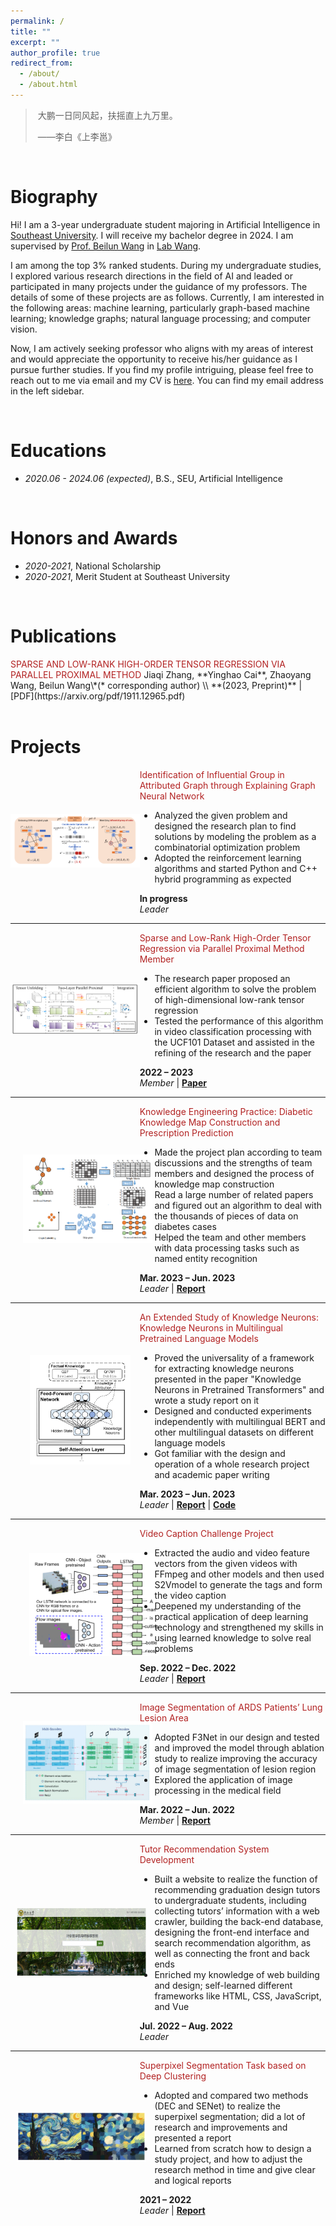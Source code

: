 ```yaml
---
permalink: /
title: ""
excerpt: ""
author_profile: true
redirect_from: 
  - /about/
  - /about.html
---
```


<span class='anchor' id='about-me'></span>



> ​																										大鹏一日同风起，扶摇直上九万里。
>
> ​																																															                      ——李白《上李邕》



<br>

# Biography

Hi! I am a 3-year undergraduate student majoring in Artificial Intelligence in [Southeast University](https://www.seu.edu.cn/). I will receive my bachelor degree in 2024. I am supervised by [Prof. Beilun Wang](https://cse.seu.edu.cn/2019/0105/c23024a257533/pagem.htm) in [Lab Wang](https://xgbxscwx.seu.edu.cn/wang-labsite/). 	

I am among the top 3% ranked students. During my undergraduate studies, I explored various research directions in the field of AI and leaded or participated in many projects under the guidance of my professors. The details of some of these projects are as follows. Currently, I am interested in the following areas: machine learning, particularly graph-based machine learning; knowledge graphs; natural language processing; and computer vision.

Now, I am actively seeking professor who aligns with my areas of interest and would appreciate the opportunity to receive his/her guidance as I pursue further studies. If you find my profile intriguing, please feel free to reach out to me via email and my CV is [here](https://raw.githubusercontent.com/Fuyao233/yinghaocai/master/docs/CV.pdf). You can find my email address in the left sidebar.

<br>

# Educations

- *2020.06 - 2024.06 (expected)*, B.S., SEU, Artificial Intelligence

<br>

# Honors and Awards

- *2020-2021*, National Scholarship
- *2020-2021*, Merit Student at Southeast University 

<br>

# Publications 

<div class='paper-box-text' markdown="1">
<font color='FireBrick'>SPARSE AND LOW-RANK HIGH-ORDER TENSOR REGRESSION
    VIA PARALLEL PROXIMAL METHOD</font>
Jiaqi Zhang, **Yinghao Cai**, Zhaoyang Wang, Beilun Wang\*(* corresponding author) \\
**(2023, Preprint)** |  [PDF](https://arxiv.org/pdf/1911.12965.pdf)
</div>
<br>


# Projects

<div style="display: flex; align-items: center;">
  <div style="flex: 1; max-height: 50%; max-width: 59%;">
    <img src="https://raw.githubusercontent.com/Fuyao233/yinghaocai/master/_pages/imgs/GGUN.png" alt="图片" style="max-width: 100%;">
  </div>
<div class='paper-box-text' style="max-width: 59%">
    <font color="FireBrick">Identification of Influential Group in Attributed Graph through Explaining Graph Neural Network</font><br>
	<ul>
        <li>Analyzed the given problem and designed the research plan to find solutions by modeling the problem as a combinatorial optimization problem</li>
        <li>Adopted the reinforcement learning algorithms and started  Python and C++ hybrid programming as expected</li>
    </ul>
    <strong>In progress</strong><br>
    <em>Leader</em></div></div>

<hr>

<div style="display: flex; align-items: center;">
  <div style="flex: 1; max-height: 50%; max-width: 59%;">
    <img src="https://raw.githubusercontent.com/Fuyao233/yinghaocai/master/_pages/imgs/SLTR.png" alt="图片" style="max-width: 100%;">
  </div>
<div class='paper-box-text' style="max-width: 59%">
    <font color="FireBrick">Sparse and Low-Rank High-Order Tensor Regression via Parallel Proximal Method Member</font><br>
	<ul>
        <li>The research paper proposed an efficient algorithm to solve the problem of high-dimensional low-rank tensor regression</li>
        <li>Tested the performance of this algorithm in video classification processing with the UCF101 Dataset and assisted in the refining of the research and the paper</li>
    </ul>
    <strong>2022 – 2023</strong><br>
    <em>Member</em> |
    <a href="https://arxiv.org/pdf/1911.12965.pdf"><strong>Paper</strong></a></div></div>

<hr>

<div style="display: flex; align-items: center;">
<div style="flex: 1; max-height: 50%; max-width: 59%;">
  <img src="https://raw.githubusercontent.com/Fuyao233/yinghaocai/master/_pages/imgs/KG-engineer.png" alt="图片" style="max-width: 100%; max-height: 50%; max-width: 100%; padding: 20px; position: relative;">
</div>
<div class='paper-box-text' style="max-width: 59%">
    <font color="FireBrick">Knowledge Engineering Practice: Diabetic Knowledge Map Construction and Prescription Prediction</font><br>
	<ul>
        <li>Made the project plan according to team discussions and the strengths of team members and designed the process of knowledge map construction </li>
        <li>Read a large number of related papers and figured out an algorithm to deal with the thousands of pieces of data on diabetes cases</li>
        <li>Helped the team and other members with data processing tasks such as named entity recognition</li>
    </ul>
    <strong>Mar. 2023 – Jun. 2023</strong><br>
    <em>Leader</em> |
    <a href="https://raw.githubusercontent.com/Fuyao233/yinghaocai/master/docs/知识工程实践报告.pdf"><strong>Report</strong></a></div></div>

<hr>

<div style="display: flex; align-items: center;">
<div style="flex: 1; max-height: 40%; max-width: 59%;">
  <img src="https://raw.githubusercontent.com/Fuyao233/yinghaocai/master/_pages/imgs/knowledge_neurons.png" alt="图片" style="max-width: 100%; max-width: 78%; max-height: 19%; padding: 10px; left: 10%; position: relative;">
</div>
<div class='paper-box-text' style="max-width: 59%; max-height: 50%">
    <font color="FireBrick">An Extended Study of Knowledge Neurons: Knowledge Neurons in Multilingual Pretrained Language Models</font><br>
	<ul>
        <li>Proved the universality of a framework for extracting knowledge neurons presented in the paper "Knowledge Neurons in Pretrained Transformers" and wrote a study report on it</li>
        <li>Designed and conducted experiments independently with multilingual BERT and other multilingual datasets on different language models</li>
        <li>Got familiar with the design and operation of a whole research project and academic paper writing</li>
    </ul>
        <strong>Mar. 2023 – Jun. 2023</strong><br>
    <em>Leader</em> |
    <a href="https://raw.githubusercontent.com/Fuyao233/yinghaocai/master/docs/knowledge_neuron_report.pdf"><strong>Report</strong></a> | <a href="https://github.com/Fuyao233/Knowledge-Neurons-in-Multilingual-Pretrained-Language-Models"><strong>Code</strong></a></div></div>

<hr>

<div style="display: flex; align-items: center;">
  <div style="flex: 1; max-height: 50%; max-width: 59%;">
    <img src="https://raw.githubusercontent.com/Fuyao233/yinghaocai/master/_pages/imgs/video-caption.png" alt="图片" style="max-width: 100%; padding: 30px">
  </div>
<div class='paper-box-text' style="max-width: 59%">
    <font color="FireBrick">Video Caption Challenge Project</font><br>
	<ul>
        <li>Extracted the audio and video feature vectors from the given videos with FFmpeg and other models and then used S2Vmodel to generate the tags and form the video caption</li>
        <li>Deepened my understanding of the practical application of deep learning technology and strengthened my skills in using learned knowledge to solve real problems</li>
    </ul>
        <strong>Sep. 2022 – Dec. 2022</strong><br>
    <em>Leader</em> |
    <a href="https://raw.githubusercontent.com/Fuyao233/yinghaocai/master/docs/video-caption-report.pdf"><strong>Report</strong></a> </div></div>

<hr>

<div style="display: flex; align-items: center;">
  <div style="flex: 1; max-height: 50%; max-width: 59%;">
    <img src="https://raw.githubusercontent.com/Fuyao233/yinghaocai/master/_pages/imgs/F3Net.jpg" alt="图片" style="max-width: 100%; padding: 20px">
  </div>
<div class='paper-box-text' style="max-width: 59%">
    <font color="FireBrick">Image Segmentation of ARDS Patients’ Lung Lesion Area</font><br>
	<ul>
        <li>Adopted F3Net in our design and tested and improved the model through ablation study to realize improving the accuracy of image segmentation of lesion region</li>
        <li>Explored the application of image processing in the medical field</li>
    </ul>
    <strong>Mar. 2022 – Jun. 2022</strong><br>
    <em>Member</em> | <a href="https://raw.githubusercontent.com/Fuyao233/yinghaocai/master/docs/ARDS肺部轮廓分割小组实验报告.pdf"><strong>Report</strong></a></div></div>

<hr>

<div style="display: flex; align-items: center;">
<div style="flex: 1; max-height: 50%; max-width: 59%;">
  <img src="https://raw.githubusercontent.com/Fuyao233/yinghaocai/master/_pages/imgs/recommendation.png" alt="图片" style="max-width: 100%; max-height: 50%; max-width: 100%; padding: 10px;">
</div>
<div class='paper-box-text' style="max-width: 59%">
    <font color="FireBrick">Tutor Recommendation System Development</font><br>
	<ul>
        <li>Built a website to realize the function of recommending graduation design tutors to undergraduate students, including collecting tutors’ information with a web crawler, building the back-end database, designing the front-end interface and search recommendation algorithm, as well as connecting the front and back ends</li>
        <li>Enriched my knowledge of web building and design; self-learned different frameworks like HTML, CSS, JavaScript, and Vue</li>
    </ul>
        <strong>Jul. 2022 – Aug. 2022</strong><br>
    <em>Leader</em> </div></div>

<hr>

<div style="display: flex; align-items: center;">
<div style="flex: 1; max-height: 50%; max-width: 59%;">
  <img src="https://raw.githubusercontent.com/Fuyao233/yinghaocai/master/_pages/imgs/Superpixel.png" alt="图片" style="max-width: 100%; max-height: 50%; max-width: 100%; padding: 10px;">
</div>
<div class='paper-box-text' style="max-width: 59%">
    <font color="FireBrick">Superpixel Segmentation Task based on Deep Clustering</font><br>
	<ul>
        <li>Adopted and compared two methods (DEC and SENet) to realize the superpixel segmentation; did a lot of research and improvements and presented a report</li>
        <li>Learned from scratch how to design a study project, and how to adjust the research method in time and give clear and logical reports</li></ul>
    <strong>2021 – 2022</strong><br>
<em>Leader</em> |
    <a href="https://raw.githubusercontent.com/Fuyao233/yinghaocai/master/docs/superpixel-report.pdf"><strong>Report</strong></a> </div></div>





